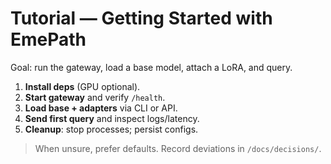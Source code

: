 # Tutorial — Getting Started with EmePath

Goal: run the gateway, load a base model, attach a LoRA, and query.

1) **Install deps** (GPU optional).  
2) **Start gateway** and verify `/health`.  
3) **Load base + adapters** via CLI or API.  
4) **Send first query** and inspect logs/latency.  
5) **Cleanup**: stop processes; persist configs.

> When unsure, prefer defaults. Record deviations in `/docs/decisions/`.

